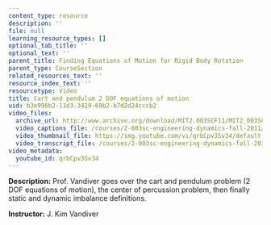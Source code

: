 ```yaml
---
content_type: resource
description: ''
file: null
learning_resource_types: []
optional_tab_title: ''
optional_text: ''
parent_title: Finding Equations of Motion for Rigid Body Rotation
parent_type: CourseSection
related_resources_text: ''
resource_index_text: ''
resourcetype: Video
title: Cart and pendulum 2 DOF equations of motion
uid: b3e996b2-11d3-3429-69b2-b7d2d24cccb2
video_files:
  archive_url: http://www.archive.org/download/MIT2.003SCF11/MIT2_003SCF11_lec14_300k.mp4
  video_captions_file: /courses/2-003sc-engineering-dynamics-fall-2011/1ac3d028296a522cb5ebdaf7112d1189_qrbCpv3Sv34.vtt
  video_thumbnail_file: https://img.youtube.com/vi/qrbCpv3Sv34/default.jpg
  video_transcript_file: /courses/2-003sc-engineering-dynamics-fall-2011/73905dcbb22651b19c16d59fb27c5dcd_qrbCpv3Sv34.pdf
video_metadata:
  youtube_id: qrbCpv3Sv34
---
```


**Description:** Prof. Vandiver goes over the cart and pendulum problem (2 DOF equations of motion), the center of percussion problem, then finally static and dynamic imbalance definitions.

**Instructor:** J. Kim Vandiver